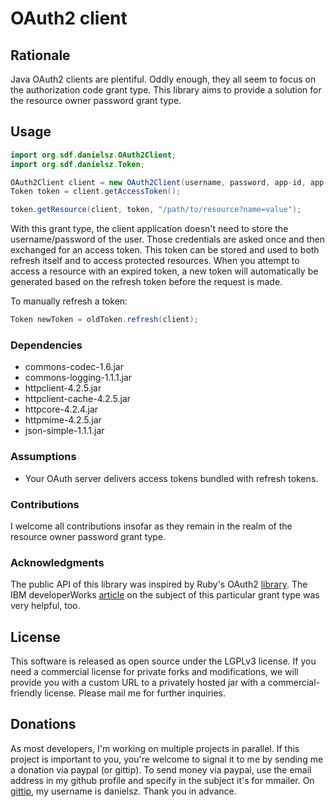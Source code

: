 # OAuth2 client

## Rationale

Java OAuth2 clients are plentiful. Oddly enough, they all seem to focus on the authorization code grant type. This library aims to provide a solution for the resource owner password grant type. 

## Usage

```java
import org.sdf.danielsz.OAuth2Client;
import org.sdf.danielsz.Token;

OAuth2Client client = new OAuth2Client(username, password, app-id, app-secret, site);
Token token = client.getAccessToken();

token.getResource(client, token, "/path/to/resource?name=value");
```
With this grant type, the client application doesn't need to store the username/password of the user. Those credentials are asked once and then exchanged for an access token.
This token can be stored and used to both refresh itself and to access protected resources.
When you attempt to access a resource with an expired token, a new token will automatically be generated based on the refresh token before the request is made. 

To manually refresh a token:

```java
Token newToken = oldToken.refresh(client);
```
### Dependencies

+ commons-codec-1.6.jar
+ commons-logging-1.1.1.jar
+ httpclient-4.2.5.jar
+ httpclient-cache-4.2.5.jar
+ httpcore-4.2.4.jar
+ httpmime-4.2.5.jar
+ json-simple-1.1.1.jar

### Assumptions

- Your OAuth server delivers access tokens bundled with refresh tokens.

### Contributions

I welcome all contributions insofar as they remain in the realm of the resource owner password grant type. 

### Acknowledgments

The public API of this library was inspired by Ruby's OAuth2 [library](https://github.com/intridea/oauth2). 
The IBM developerWorks [article](http://www.ibm.com/developerworks/security/library/se-oathjavapt1/index.html) on the subject of this particular grant type was very helpful, too.
## License

This software is released as open source under the LGPLv3 license. If you need a commercial license for private forks and modifications, we will provide you with a custom URL to a privately hosted jar with a commercial-friendly license. Please mail me for further inquiries.

## Donations

As most developers, I'm working on multiple projects in parallel. If this project is important to you, you're welcome to signal it to me by sending me a donation via paypal (or gittip). To send money via paypal, use the email address in my github profile and specify in the subject it's for mmailer. On [gittip](http://www.gittip.com/danielsz/ "Gittip"), my username is danielsz. Thank you in advance.
